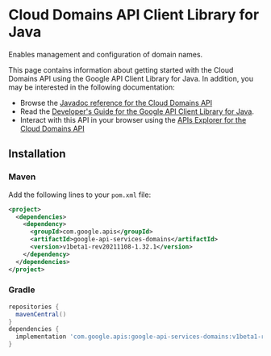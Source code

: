 # Cloud Domains API Client Library for Java

Enables management and configuration of domain names.

This page contains information about getting started with the Cloud Domains API
using the Google API Client Library for Java. In addition, you may be interested
in the following documentation:

* Browse the [Javadoc reference for the Cloud Domains API][javadoc]
* Read the [Developer's Guide for the Google API Client Library for Java][google-api-client].
* Interact with this API in your browser using the [APIs Explorer for the Cloud Domains API][api-explorer]

## Installation

### Maven

Add the following lines to your `pom.xml` file:

```xml
<project>
  <dependencies>
    <dependency>
      <groupId>com.google.apis</groupId>
      <artifactId>google-api-services-domains</artifactId>
      <version>v1beta1-rev20211108-1.32.1</version>
    </dependency>
  </dependencies>
</project>
```

### Gradle

```gradle
repositories {
  mavenCentral()
}
dependencies {
  implementation 'com.google.apis:google-api-services-domains:v1beta1-rev20211108-1.32.1'
}
```

[javadoc]: https://googleapis.dev/java/google-api-services-domains/latest/index.html
[google-api-client]: https://github.com/googleapis/google-api-java-client/
[api-explorer]: https://developers.google.com/apis-explorer/#p/domains/v1/
